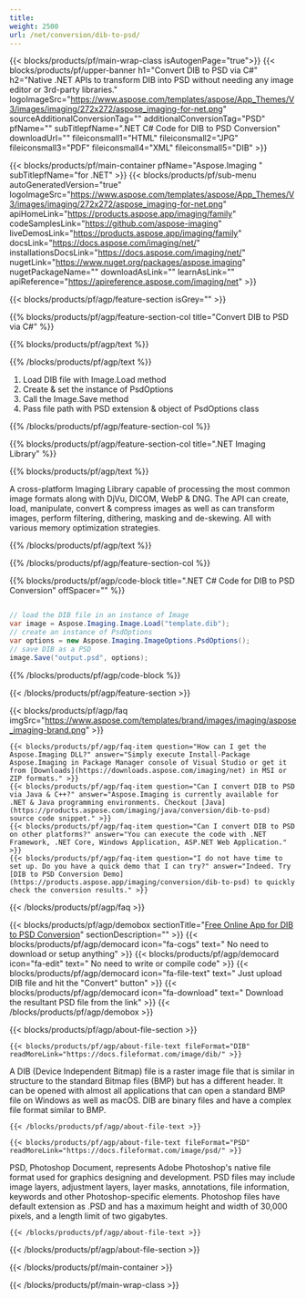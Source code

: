 ```yaml
---
title:  
weight: 2500
url: /net/conversion/dib-to-psd/ 
---
```


{{< blocks/products/pf/main-wrap-class isAutogenPage="true">}}
{{< blocks/products/pf/upper-banner h1="Convert DIB to PSD via C#" h2="Native .NET APIs to transform DIB into PSD without needing any image editor or 3rd-party libraries." logoImageSrc="https://www.aspose.com/templates/aspose/App_Themes/V3/images/imaging/272x272/aspose_imaging-for-net.png" sourceAdditionalConversionTag="" additionalConversionTag="PSD" pfName="" subTitlepfName=".NET C# Code for DIB to PSD Conversion" downloadUrl="" fileiconsmall1="HTML" fileiconsmall2="JPG" fileiconsmall3="PDF" fileiconsmall4="XML" fileiconsmall5="DIB" >}}

{{< blocks/products/pf/main-container pfName="Aspose.Imaging " subTitlepfName="for .NET" >}}
{{< blocks/products/pf/sub-menu autoGeneratedVersion="true" logoImageSrc="https://www.aspose.com/templates/aspose/App_Themes/V3/images/imaging/272x272/aspose_imaging-for-net.png" apiHomeLink="https://products.aspose.app/imaging/family" codeSamplesLink="https://github.com/aspose-imaging" liveDemosLink="https://products.aspose.app/imaging/family" docsLink="https://docs.aspose.com/imaging/net/" installationsDocsLink="https://docs.aspose.com/imaging/net/" nugetLink="https://www.nuget.org/packages/aspose.imaging" nugetPackageName="" downloadAsLink="" learnAsLink="" apiReference="https://apireference.aspose.com/imaging/net" >}}

{{< blocks/products/pf/agp/feature-section isGrey="" >}}

{{% blocks/products/pf/agp/feature-section-col title="Convert DIB to PSD via C#" %}}

{{% blocks/products/pf/agp/text %}}

{{% /blocks/products/pf/agp/text %}}

1.  Load DIB file with Image.Load method
1.  Create & set the instance of PsdOptions
1.  Call the Image.Save method
1.  Pass file path with PSD extension & object of PsdOptions class

{{% /blocks/products/pf/agp/feature-section-col %}}

{{% blocks/products/pf/agp/feature-section-col title=".NET Imaging Library" %}}

{{% blocks/products/pf/agp/text %}}

 A cross-platform Imaging Library capable of processing the most common image formats along with DjVu, DICOM, WebP & DNG. The API can create, load, manipulate, convert & compress images as well as can transform images, perform filtering, dithering, masking and de-skewing. All with various memory optimization strategies.

{{% /blocks/products/pf/agp/text %}}

{{% /blocks/products/pf/agp/feature-section-col %}}

{{% blocks/products/pf/agp/code-block title=".NET C# Code for DIB to PSD Conversion" offSpacer="" %}}

```cs

// load the DIB file in an instance of Image
var image = Aspose.Imaging.Image.Load("template.dib");
// create an instance of PsdOptions
var options = new Aspose.Imaging.ImageOptions.PsdOptions();
// save DIB as a PSD
image.Save("output.psd", options);

```

{{% /blocks/products/pf/agp/code-block %}}

{{< /blocks/products/pf/agp/feature-section >}}

{{< blocks/products/pf/agp/faq imgSrc="https://www.aspose.com/templates/brand/images/imaging/aspose_imaging-brand.png" >}}

    {{< blocks/products/pf/agp/faq-item question="How can I get the Aspose.Imaging DLL?" answer="Simply execute Install-Package Aspose.Imaging in Package Manager console of Visual Studio or get it from [Downloads](https://downloads.aspose.com/imaging/net) in MSI or ZIP formats." >}}
    {{< blocks/products/pf/agp/faq-item question="Can I convert DIB to PSD via Java & C++?" answer="Aspose.Imaging is currently available for .NET & Java programming environments. Checkout [Java](https://products.aspose.com/imaging/java/conversion/dib-to-psd) source code snippet." >}}
    {{< blocks/products/pf/agp/faq-item question="Can I convert DIB to PSD on other platforms?" answer="You can execute the code with .NET Framework, .NET Core, Windows Application, ASP.NET Web Application." >}}
    {{< blocks/products/pf/agp/faq-item question="I do not have time to set up. Do you have a quick demo that I can try?" answer="Indeed. Try [DIB to PSD Conversion Demo](https://products.aspose.app/imaging/conversion/dib-to-psd) to quickly check the conversion results." >}}
 
{{< /blocks/products/pf/agp/faq >}}

<!-- aboutfile Starts -->

{{< blocks/products/pf/agp/demobox sectionTitle="[Free Online App for DIB to PSD Conversion](https://products.aspose.app/imaging/conversion/dib-to-psd)" sectionDescription="" >}}
        {{< blocks/products/pf/agp/democard icon="fa-cogs" text=" No need to download or setup anything" >}}
        {{< blocks/products/pf/agp/democard icon="fa-edit" text=" No need to write or compile code" >}}
        {{< blocks/products/pf/agp/democard icon="fa-file-text" text=" Just upload DIB file and hit the \"Convert\" button" >}}
        {{< blocks/products/pf/agp/democard icon="fa-download" text=" Download the resultant PSD file from the link" >}}
{{< /blocks/products/pf/agp/demobox >}}

{{< blocks/products/pf/agp/about-file-section >}}

    {{< blocks/products/pf/agp/about-file-text fileFormat="DIB" readMoreLink="https://docs.fileformat.com/image/dib/" >}}
A DIB (Device Independent Bitmap) file is a raster image file that is similar in structure to the standard Bitmap files (BMP) but has a different header. It can be opened with almost all applications that can open a standard BMP file on Windows as well as macOS. DIB are binary files and have a complex file format similar to BMP.

    {{< /blocks/products/pf/agp/about-file-text >}}

    {{< blocks/products/pf/agp/about-file-text fileFormat="PSD" readMoreLink="https://docs.fileformat.com/image/psd/" >}}
PSD, Photoshop Document, represents Adobe Photoshop's native file format used for graphics designing and development. PSD files may include image layers, adjustment layers, layer masks, annotations, file information, keywords and other Photoshop-specific elements. Photoshop files have default extension as .PSD and has a maximum height and width of 30,000 pixels, and a length limit of two gigabytes.

    {{< /blocks/products/pf/agp/about-file-text >}}

{{< /blocks/products/pf/agp/about-file-section >}}

<!-- aboutfile Ends -->

{{< /blocks/products/pf/main-container >}}
    
{{< /blocks/products/pf/main-wrap-class >}}